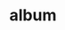 ---
layout: album
resource: instagram
title: "album"
description: "masonry"
active: gallery
header-img: "img/gallery-bg.jpg"
album-title: "my 9th album"
images:
  - image_path: iamhaiiii/9/20240811_163114_454681463_591033676788791_1078502200215441798_n.jpg
  - image_path: iamhaiiii/9/20240811_163114_454728891_1155799245474955_4723305817143607349_n.jpg
  - image_path: iamhaiiii/9/20240811_163114_455028615_1035453914192310_8893432855407698981_n.jpg
  - image_path: iamhaiiii/9/20240903_225830_458085329_496105179806884_6227514795342233431_n.jpg
  - image_path: iamhaiiii/9/20240903_225830_458181228_1734827433720151_622318191785525437_n.jpg
  - image_path: iamhaiiii/9/20240903_225830_458243319_494199716718941_7013483364630562094_n.jpg
  - image_path: iamhaiiii/9/20240903_225830_458284351_1533318550650732_4305401084162888234_n.jpg
  - image_path: iamhaiiii/9/20240906_201003_458455650_1572235516838964_7792728023350104674_n.jpg
  - image_path: iamhaiiii/9/20240906_201003_458462100_433758463045160_2037237798371877683_n.jpg
  - image_path: iamhaiiii/9/20240906_201003_458478597_1928595967660268_4215528271449347489_n.jpg
  - image_path: iamhaiiii/9/20240906_201003_458540945_1211119779936868_2033102353080721242_n.jpg
  - image_path: iamhaiiii/9/20240906_201003_458921495_1050208479417416_670401411553955777_n.jpg
---